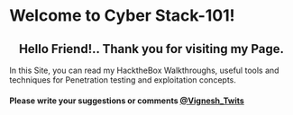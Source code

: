 <head>
<h1>Welcome to Cyber Stack-101!</h1>
</head>
<body>
<h2><center>Hello Friend!.. Thank you for visiting my Page.</center></h2>

<p>In this Site, you can read my HacktheBox Walkthroughs, useful tools and techniques for Penetration testing and exploitation concepts.
</p>

<h4>Please write your suggestions or comments <a href="https://twitter.com/Vignesh_Twits">@Vignesh_Twits</a></h4>
</body>
 
